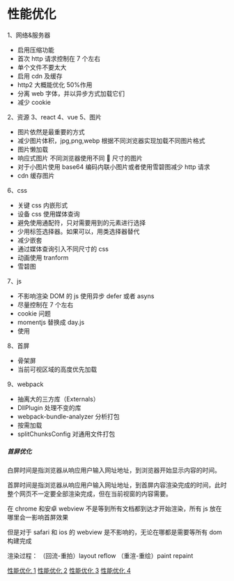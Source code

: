 # 性能优化

1、网络&服务器

- 启用压缩功能
- 首次 http 请求控制在 7 个左右
- 单个文件不要太大
- 启用 cdn 及缓存
- http2 大概能优化 50%作用
- 分离 web 字体，并以异步方式加载它们
- 减少 cookie

2、资源
3、react
4、vue
5、图片

- 图片依然是最重要的方式
- 减少图片体积，jpg,png,webp 根据不同浏览器实现加载不同图片格式
- 图片懒加载
- 响应式图片 不同浏览器使用不同  尺寸的图片
- 对于小图片使用 base64 编码内联小图片或者使用雪碧图减少 http 请求
- cdn 缓存图片

6、css

- 关键 css 内嵌形式
- 设备 css 使用媒体查询
- 避免使用通配符，只对需要用到的元素进行选择
- 少用标签选择器。如果可以，用类选择器替代
- 减少嵌套
- 通过媒体查询引入不同尺寸的 css
- 动画使用 tranform
- 雪碧图

7、js

- 不影响渲染 DOM 的 js 使用异步 defer 或者 asyns
- 尽量控制在 7 个左右
- cookie 问题
- momentjs 替换成 day.js
- 使用

8、首屏

- 骨架屏
- 当前可视区域的高度优先加载

9、webpack

- 抽离大的三方库（Externals）
- DllPlugin 处理不变的库
- webpack-bundle-analyzer 分析打包
- 按需加载
- splitChunksConfig 对通用文件打包

##### 首屏优化

白屏时间是指浏览器从响应用户输入网址地址，到浏览器开始显示内容的时间。

首屏时间是指浏览器从响应用户输入网址地址，到首屏内容渲染完成的时间，此时整个网页不一定要全部渲染完成，但在当前视窗的内容需要。

在 chrome 和安卓 webview 不是等到所有文档都到达才开始渲染，所有 js 放在哪里会一影响首屏效果

但是对于 safari 和 ios 的 webview 是不影响的，无论在哪都是需要等所有 dom 构建完成

渲染过程：
（回流-重拍）layout reflow
（重渲-重绘）paint repaint

[性能优化 1](https://segmentfault.com/a/1190000038468748)
[性能优化 2](https://fed.taobao.org/blog/taofed/do71ct/mobile-wpo-pageshow-async/)
[性能优化 3](https://segmentfault.com/a/1190000004292479)
[性能优化 4](https://juejin.cn/post/6844903545016156174)
